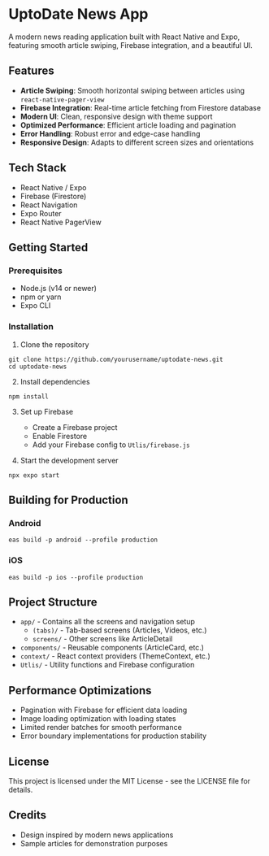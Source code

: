 # UptoDate News App

A modern news reading application built with React Native and Expo, featuring smooth article swiping, Firebase integration, and a beautiful UI.

## Features

- **Article Swiping**: Smooth horizontal swiping between articles using `react-native-pager-view`
- **Firebase Integration**: Real-time article fetching from Firestore database
- **Modern UI**: Clean, responsive design with theme support
- **Optimized Performance**: Efficient article loading and pagination
- **Error Handling**: Robust error and edge-case handling
- **Responsive Design**: Adapts to different screen sizes and orientations

## Tech Stack

- React Native / Expo
- Firebase (Firestore)
- React Navigation
- Expo Router
- React Native PagerView

## Getting Started

### Prerequisites

- Node.js (v14 or newer)
- npm or yarn
- Expo CLI

### Installation

1. Clone the repository
```
git clone https://github.com/yourusername/uptodate-news.git
cd uptodate-news
```

2. Install dependencies
```
npm install
```

3. Set up Firebase
   - Create a Firebase project
   - Enable Firestore
   - Add your Firebase config to `Utlis/firebase.js`

4. Start the development server
```
npx expo start
```

## Building for Production

### Android

```
eas build -p android --profile production
```

### iOS

```
eas build -p ios --profile production
```

## Project Structure

- `app/` - Contains all the screens and navigation setup
  - `(tabs)/` - Tab-based screens (Articles, Videos, etc.)
  - `screens/` - Other screens like ArticleDetail
- `components/` - Reusable components (ArticleCard, etc.)
- `context/` - React context providers (ThemeContext, etc.)
- `Utlis/` - Utility functions and Firebase configuration

## Performance Optimizations

- Pagination with Firebase for efficient data loading
- Image loading optimization with loading states
- Limited render batches for smooth performance
- Error boundary implementations for production stability

## License

This project is licensed under the MIT License - see the LICENSE file for details.

## Credits

- Design inspired by modern news applications
- Sample articles for demonstration purposes
